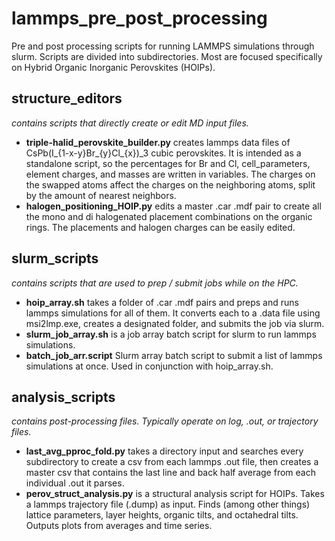 # lammps_pre_post_processing
Pre and post processing scripts for running LAMMPS simulations through slurm. Scripts are divided into subdirectories. Most are focused specifically on Hybrid Organic Inorganic Perovskites (HOIPs).

## structure_editors 
 *contains scripts that directly create or edit MD input files.*

  -  **triple-halid_perovskite_builder.py** creates lammps data files of CsPb(I_{1-x-y}Br_{y}Cl_{x})_3 cubic perovskites. It is intended as a standalone script, so the percentages for Br and Cl, cell_parameters, element charges, and masses are written in variables. The charges on the swapped atoms affect the charges on the neighboring atoms, split by the amount of nearest neighbors. 
  -  **halogen_positioning_HOIP.py** edits a master .car .mdf pair to create all the mono and di halogenated placement combinations on the organic rings. The placements and halogen charges can be easily edited.

## slurm_scripts 
*contains scripts that are used to prep / submit jobs while on the HPC.*

  -  **hoip_array.sh** takes a folder of .car .mdf pairs and preps and runs lammps simulations for all of them. It converts each to a .data file using msi2lmp.exe, creates a designated folder, and submits the job via slurm.
  -  **slurm_job_array.sh** is a job array batch script for slurm to run lammps simulations.
  -  **batch_job_arr.script** Slurm array batch script to submit a list of lammps simulations at once. Used in conjunction with hoip_array.sh.

## analysis_scripts
*contains post-processing files. Typically operate on log, .out, or trajectory files.*

  -  **last_avg_pproc_fold.py** takes a directory input and searches every subdirectory to create a csv from each lammps .out file, then creates a master csv that contains the last line and back half average from each individual .out it parses.
  -  **perov_struct_analysis.py** is a structural analysis script for HOIPs. Takes a lammps trajectory file (.dump) as input. Finds (among other things) lattice parameters, layer heights, organic tilts, and octahedral tilts. Outputs plots from averages and time series. 
